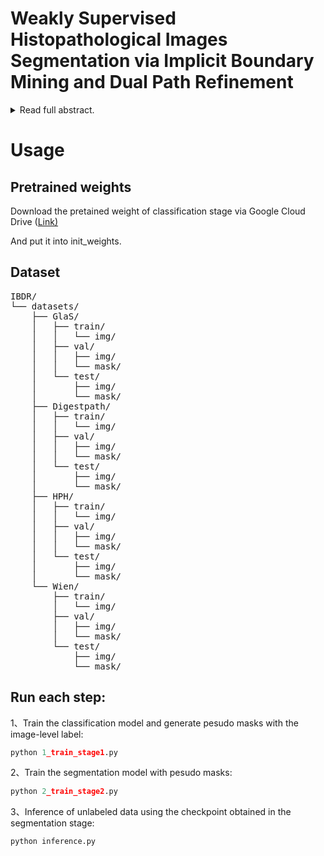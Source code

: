 # Weakly Supervised Histopathological Images Segmentation via Implicit Boundary Mining and Dual Path Refinement
<details>
<summary>Read full abstract.</summary>
Accurate segmentation of pathological tissue is essential for characterizing the tumor microenvironment, thereby enabling precise treatment planning and prognostic assessment. However, weakly supervised methods based on image-level labels and class activation maps (CAMs) often suffer from boundary imprecision due to over- or under-activation, particularly in the presence of inter-class homogeneity and intra-class heterogeneity. To address these challenges, we propose an Implicit Boundary Mining (IBM) module that enhances subtle edge cues embedded in deep features to facilitate boundary localization under image-level supervision. To further suppress pseudo-label noise, we introduce a Dual Path Refinement (DPR) architecture guided by an Intra-Inter Class Consistency with Boundary Awareness (IICB) loss. DPR simultaneously predicts tissue regions and refines boundaries via context-aware attention, while IICB promotes semantic consistency and enhances boundary precision. Extensive experiments on three tumor datasets (two public and one in-house) and a public gland dataset demonstrate that our method achieves state-of-the-art performance among weakly supervised approaches. Moreover, few-shot domain adaptation results highlight its strong generalization capability with minimal retraining, underscoring its practical value in real-world clinical applications.
</details>



# Usage

## Pretrained weights

Download the pretained weight of classification stage via Google Cloud Drive ([Link)](https://drive.google.com/file/d/10wic04KljWVPhujaujrKak4iIgjm3d5m/view?usp=drive_link) 

And put it into init_weights.

## Dataset

<pre>
IBDR/
└── datasets/
    ├── GlaS/
    │   ├── train/
    │   │   └── img/
    │   ├── val/
    │   │   ├── img/
    │   │   └── mask/
    │   └── test/
    │       ├── img/
    │       └── mask/
    ├── Digestpath/
    │   ├── train/
    │   │   └── img/
    │   ├── val/
    │   │   ├── img/
    │   │   └── mask/
    │   └── test/
    │       ├── img/
    │       └── mask/
    ├── HPH/
    │   ├── train/
    │   │   └── img/
    │   ├── val/
    │   │   ├── img/
    │   │   └── mask/
    │   └── test/
    │       ├── img/
    │       └── mask/
    └── Wien/
        ├── train/
        │   └── img/
        ├── val/
        │   ├── img/
        │   └── mask/
        └── test/
            ├── img/
            └── mask/
</pre>

## Run each step:

1、Train the classification model and generate pesudo masks with the image-level label:

```python
python 1_train_stage1.py
```

2、Train the segmentation model with pesudo masks:

```python
python 2_train_stage2.py
```

3、Inference of unlabeled data using the checkpoint obtained in the segmentation stage:

```python
python inference.py
```


